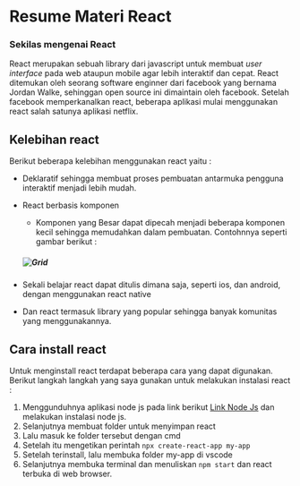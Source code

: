 # Resume Materi React 

### Sekilas mengenai React 
React merupakan sebuah library dari javascript untuk membuat *user interface* pada web ataupun mobile agar lebih interaktif dan cepat. React ditemukan oleh seorang software enginner dari facebook yang bernama Jordan Walke, sehinggan open source ini dimaintain oleh facebook. Setelah facebook memperkanalkan react, beberapa aplikasi mulai menggunakan react salah satunya aplikasi netflix. 

## Kelebihan react 
Berikut beberapa kelebihan menggunakan react yaitu :
- Deklaratif sehingga membuat  proses pembuatan antarmuka pengguna interaktif menjadi lebih mudah.
- React berbasis komponen

    - Komponen yang Besar dapat dipecah menjadi beberapa komponen kecil sehingga memudahkan dalam pembuatan. 
    Contohnnya seperti gambar berikut :
    
    ##### ![Grid](https://www.petanikode.com/img/react/komponen/komponen.png)

- Sekali belajar react dapat ditulis dimana saja, seperti ios, dan android, dengan menggunakan react native
- Dan react termasuk library yang popular sehingga banyak komunitas yang menggunakannya.



## Cara install react
Untuk menginstall react terdapat beberapa cara yang dapat digunakan. Berikut langkah langkah yang saya gunakan untuk melakukan instalasi react : 
1. Menggunduhnya aplikasi node js pada link berikut [Link Node Js](https://nodejs.org/en/) dan melakukan instalasi node js. 
2. Selanjutnya membuat folder untuk menyimpan react 
3. Lalu masuk ke folder tersebut dengan cmd
4. Setelah itu mengetikan perintah `npx create-react-app my-app` 
5. Setelah terinstall, lalu membuka folder my-app di vscode
6. Selanjutnya membuka terminal dan menuliskan `npm start` dan react terbuka di web browser. 

